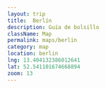 ```yaml
---
layout: trip
title:  Berlín
description: Guía de bolsillo
className: Map
permalink: maps/berlin
category: map
location: berlin
lng: 13.404132386012641
lat: 52.541101674668894
zoom: 13
---
```

